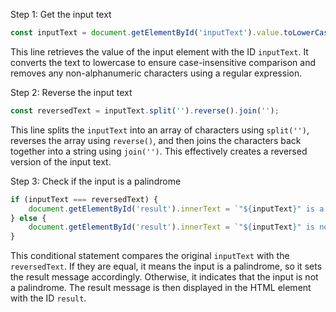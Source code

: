 
Step 1: Get the input text
```javascript
const inputText = document.getElementById('inputText').value.toLowerCase().replace(/[^a-z0-9]/g, '');
```
This line retrieves the value of the input element with the ID `inputText`. It converts the text to lowercase to ensure case-insensitive comparison and removes any non-alphanumeric characters using a regular expression.

Step 2: Reverse the input text
```javascript
const reversedText = inputText.split('').reverse().join('');
```
This line splits the `inputText` into an array of characters using `split('')`, reverses the array using `reverse()`, and then joins the characters back together into a string using `join('')`. This effectively creates a reversed version of the input text.

Step 3: Check if the input is a palindrome
```javascript
if (inputText === reversedText) {
    document.getElementById('result').innerText = `"${inputText}" is a palindrome.`;
} else {
    document.getElementById('result').innerText = `"${inputText}" is not a palindrome.`;
}
```
This conditional statement compares the original `inputText` with the `reversedText`. If they are equal, it means the input is a palindrome, so it sets the result message accordingly. Otherwise, it indicates that the input is not a palindrome. The result message is then displayed in the HTML element with the ID `result`.

